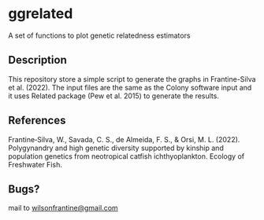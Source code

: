 # ggrelated
A set of functions to plot genetic relatedness estimators

## Description
This repository store a simple script to generate the graphs in Frantine-Silva et al. (2022).
The input files are the same as the Colony software input and it uses Related package (Pew et al. 2015) to generate the results.

## References
Frantine‐Silva, W., Savada, C. S., de Almeida, F. S., & Orsi, M. L. (2022). Polygynandry and high genetic diversity supported by kinship and population genetics from neotropical catfish ichthyoplankton. Ecology of Freshwater Fish.


## Bugs?

mail to wilsonfrantine@gmail.com
